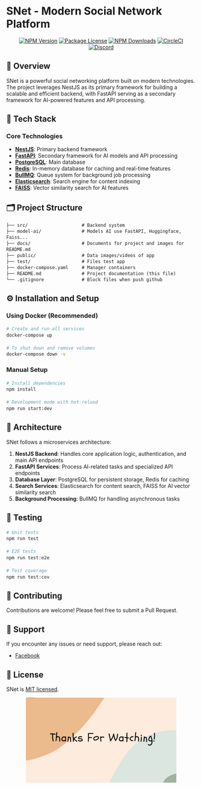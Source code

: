 # SNet - Modern Social Network Platform

<p align="center">
  <a href="https://www.npmjs.com/~nestjscore" target="_blank"><img src="https://img.shields.io/npm/v/@nestjs/core.svg" alt="NPM Version" /></a>
  <a href="https://www.npmjs.com/~nestjscore" target="_blank"><img src="https://img.shields.io/npm/l/@nestjs/core.svg" alt="Package License" /></a>
  <a href="https://www.npmjs.com/~nestjscore" target="_blank"><img src="https://img.shields.io/npm/dm/@nestjs/common.svg" alt="NPM Downloads" /></a>
  <a href="https://circleci.com/gh/nestjs/nest" target="_blank"><img src="https://img.shields.io/circleci/build/github/nestjs/nest/master" alt="CircleCI" /></a>
  <a href="https://discord.gg/G7Qnnhy" target="_blank"><img src="https://img.shields.io/badge/discord-online-brightgreen.svg" alt="Discord"/></a>
</p>

## 🚀 Overview

SNet is a powerful social networking platform built on modern technologies. The project leverages NestJS as its primary framework for building a scalable and efficient backend, with FastAPI serving as a secondary framework for AI-powered features and API processing.

## 🔧 Tech Stack

### Core Technologies

- **[NestJS](https://nestjs.com/)**: Primary backend framework
- **[FastAPI](https://fastapi.tiangolo.com/)**: Secondary framework for AI models and API processing
- **[PostgreSQL](https://www.postgresql.org/)**: Main database
- **[Redis](https://redis.io/)**: In-memory database for caching and real-time features
- **[BullMQ](https://docs.bullmq.io/)**: Queue system for background job processing
- **[Elasticsearch](https://www.elastic.co/)**: Search engine for content indexing
- **[FAISS](https://github.com/facebookresearch/faiss)**: Vector similarity search for AI features

## 🗂️ Project Structure

```
├── src/                    # Backend system
├── model-ai/               # Models AI use FastAPI, Huggingface, Faiss...
├── docs/                   # Documents for project and images for README.md
├── public/                 # Data images/videos of app
├── test/                   # Files test app
├── docker-compose.yaml     # Manager containers
├── README.md               # Project documentation (this file)
└── .gitignore              # Block files when push github
```

## ⚙️ Installation and Setup

### Using Docker (Recommended)

```bash
# Create and run all services
docker-compose up

# To shut down and remove volumes
docker-compose down -v
```

### Manual Setup

```bash
# Install dependencies
npm install

# Development mode with hot-reload
npm run start:dev
```

## 🔄 Architecture

SNet follows a microservices architecture:

1. **NestJS Backend**: Handles core application logic, authentication, and main API endpoints
2. **FastAPI Services**: Process AI-related tasks and specialized API endpoints
3. **Database Layer**: PostgreSQL for persistent storage, Redis for caching
4. **Search Services**: Elasticsearch for content search, FAISS for AI vector similarity search
5. **Background Processing**: BullMQ for handling asynchronous tasks

## 🧪 Testing

```bash
# Unit tests
npm run test

# E2E tests
npm run test:e2e

# Test coverage
npm run test:cov
```

## 🤝 Contributing

Contributions are welcome! Please feel free to submit a Pull Request.

## 💬 Support

If you encounter any issues or need support, please reach out:

- [Facebook](https://www.facebook.com/ntthanh2603)

## 📜 License

SNet is [MIT licensed](LICENSE).

<p align="center">
  <img src="docs/images/thanks-for-watching.jpg" alt="Thanks for watching" width="400" />
</p>
